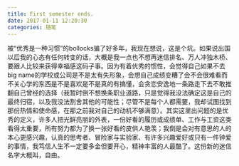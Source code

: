 ```yaml
---
title: First semester ends.
date: 2017-01-11 12:20:30
categories: 随笔
---
```


被“优秀是一种习惯”的bollocks骗了好多年，我现在想说，这是个坑。如果说出国以后我的心态有任何转变的话，大概是我一点也不想再迷信排名、万人冲独木桥、要跟人比较来获得幸福感这码子事。因为有着优秀的惯性，会觉得自己如果不去big name的学校或公司是不是太有失形象，会想自己成绩变糟了会不会很难看而不关心学的东西是不是喜欢是不是真的有搞懂，会贪恋安逸地一条路走下去不敢推翻自己曾经的选择（我暂时倒不想换条职业道路，只是觉得我没法确定这是自己的最终归宿，以及我没法割舍其他的可能性；尽管不是每个人都需要，我却试图找到那份热情和使命感，在那之前我对自己的动机不够满意）。其实这里出问题的是优秀的定义，许多人把光鲜亮丽的外表，一份好看的履历或成绩单、工作与工资这类看得太重要，所有努力都为了换一张好看的皮供人艳羡；我倒是会对有意思的人的本心更感兴趣，认真的思考者、冒险家与实验家、有许多兴趣爱好或只有一件钟爱的事情，我笃信人生不一定要多金但要开心，精神丰富的人最酷了。这份新的迷信名字大概叫，自由。
